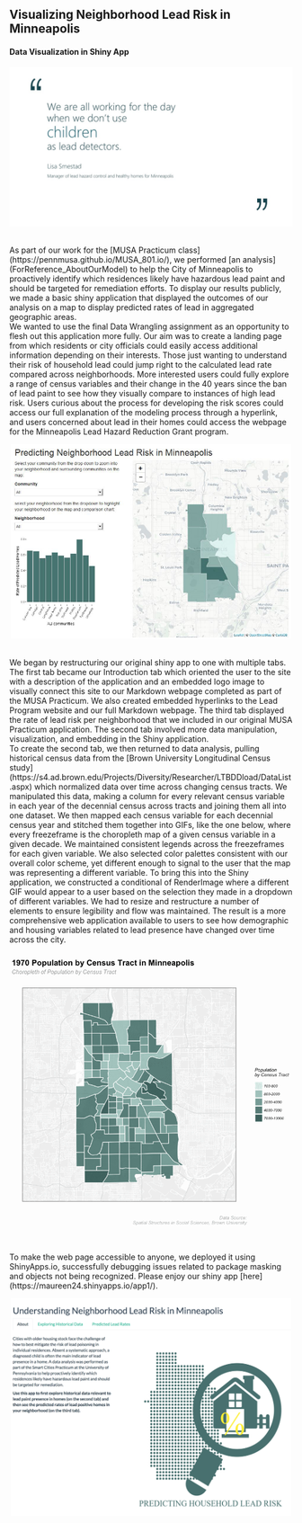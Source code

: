## Visualizing Neighborhood Lead Risk in Minneapolis

#### Data Visualization in Shiny App 

<p align="center">
<img src = "images/quote.jpg" width = "700">
</p>
<br>
As part of our work for the [MUSA Practicum class](https://pennmusa.github.io/MUSA_801.io/), we performed [an analysis](ForReference_AboutOurModel) to help the City of Minneapolis to proactively identify which residences likely have hazardous lead paint and should be targeted for remediation efforts. To display our results publicly, we made a basic shiny application that displayed the outcomes of our analysis on a map to display predicted rates of lead in aggregated geographic areas. 
<br>
We wanted to use the final Data Wrangling assignment as an opportunity to flesh out this application more fully. Our aim was to create a landing page from which residents or city officials could easily access additional information depending on their interests. Those just wanting to understand their risk of household lead could jump right to the calculated lead rate compared across neighborhoods. More interested users could fully explore a range of census variables and their change in the 40 years since the ban of lead paint to see how they visually compare to instances of high lead risk. Users curious about the process for developing the risk scores could access our full explanation of the modeling process through a hyperlink, and users concerned about lead in their homes could access the webpage for the Minneapolis Lead Hazard Reduction Grant program. 
<br>
<p align="center">
<img src = "images/shiny_interface2.jpg" width = "500">
</p>
<br>
We began by restructuring our original shiny app to one with multiple tabs. The first tab became our Introduction tab which oriented the user to the site with a description of the application and an embedded logo image to visually connect this site to our Markdown webpage completed as part of the MUSA Practicum. We also created embedded hyperlinks to the Lead Program website and our full Markdown webpage. The third tab displayed the rate of lead risk per neighborhood that we included in our original MUSA Practicum application. The second tab involved more data manipulation, visualization, and embedding in the Shiny application.
<br>
To create the second tab, we then returned to data analysis, pulling historical census data from the [Brown University Longitudinal Census study](https://s4.ad.brown.edu/Projects/Diversity/Researcher/LTBDDload/DataList.aspx) which normalized data over time across changing census tracts. We manipulated this data, making a column for every relevant census variable in each year of the decennial census across tracts and joining them all into one dataset. We then mapped each census variable for each decennial census year and stitched them together into GIFs, like the one below, where every freezeframe is the choropleth map of a given census variable in a given decade. We maintained consistent legends across the freezeframes for each given variable. We also selected color palettes consistent with our overall color scheme, yet different enough to signal to the user that the map was representing a different variable. To bring this into the Shiny application, we constructed a conditional of RenderImage where a different GIF would appear to a user based on the selection they made in a dropdown of different variables. We had to resize and restructure a number of elements to ensure legibility and flow was maintained. The result is a more comprehensive web application available to users to see how demographic and housing variables related to lead presence have changed over time across the city. 
<br>
<p align="center">
<img src = "GIF/pop.gif" width = "500">
</p>
<br>
To make the web page accessible to anyone, we deployed it using ShinyApps.io, successfully debugging issues related to package masking and objects not being recognized. Please enjoy our shiny app [here](https://maureen24.shinyapps.io/app1/). 
<br>
<p align="center">
<img src = "images/tabs.jpg" width = "500">
</p>
